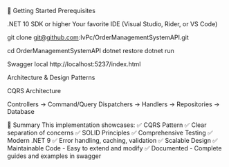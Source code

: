 🚀 Getting Started
Prerequisites

.NET 10 SDK or higher
Your favorite IDE (Visual Studio, Rider, or VS Code)

git clone git@github.com:IvPc/OrderManagementSystemAPI.git

cd OrderManagementSystemAPI
dotnet restore
dotnet run

Swagger local
http://localhost:5237/index.html

Architecture & Design Patterns

CQRS Architecture

Controllers → Command/Query Dispatchers → Handlers → Repositories → Database

📝 Summary
This implementation showcases:
✅ CQRS Pattern
✅ Clear separation of concerns
✅ SOLID Principles
✅ Comprehensive Testing
✅ Modern .NET 9
✅ Error handling, caching, validation
✅ Scalable Design
✅ Maintainable Code - Easy to extend and modify
✅ Documented - Complete guides and examples in swagger

